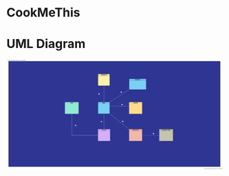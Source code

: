 # CookMeThis

# UML Diagram
![uml](https://github.com/munimdev/CookMeThis/blob/main/img/Company%20Structure.svg)
